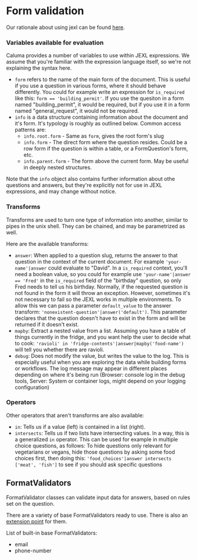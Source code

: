 # Form validation

Our rationale about using jexl can be found [here](../docs/jexl.md).

### Variables available for evaluation

Caluma provides a number of variables to use within JEXL expressions. We assume that you're familiar with the expression language itself, so we're not explaining the syntax here.

* `form` refers to the name of the main form of the document. This is useful if you use a question in various forms, where it should behave differently. You could for example write an expression for `is_required` like this: `form == 'building_permit'`. If you use the quesiton in a form named "building\_permit", it would be required, but if you use it in a form named "general\_request", it would not be required.
* `info` is a data structure containing information about the document and it's form. It's typology is roughly as outlined below. Common access patterns are:
  * `info.root.form` - Same as `form`, gives the root form's slug
  * `info.form` - The direct form where the question resides. Could be a row form if the question is within a table, or a FormQuestion's form, etc.
  * `info.parent.form` - The form above the current form. May be useful in deeply nested structures.

Note that the `info` object also contains further information about othe questions and answers, but they're explicitly not for use in JEXL expressions, and may change without notice.

### Transforms

Transforms are used to turn one type of information into another, similar to pipes in the unix shell. They can be chained, and may be parametrized as well.

Here are the available transforms:

* `answer`: When applied to a question slug, returns the answer to that question in the context of the current document. For example `'your-name'|answer` could evaluate to "David". In a `is_required` context, you'll need a boolean value, so you could for example use `'your-name'|answer == 'Fred'` in the `is_required` field of the "birthday" question, so only Fred needs to tell us his birthday. Normally, if the requested question is not found in the form it will throw an exception. However, sometimes it's not necessary to fail so the JEXL works in multiple environments. To allow this we can pass a parameter `default_value` to the answer transform: `'nonexistent-question'|answer('default')`. This parameter declares that the question doesn't have to exist in the form and will be returned if it doesn't exist.
* `mapby`: Extract a nested value from a list. Assuming you have a table of things currently in the fridge, and you want help the user to decide what to cook: `'ravioli' in 'fridge-contents'|answer|mapby('food-name')` will tell you whether there are ravioli.
* `debug`: Does not modify the value, but writes the value to the log. This is especially useful when you are exploring the data while building forms or workflows. The log message may appear in different places depending on where it's being run (Browser: console log in the debug tools, Server: System or container logs, might depend on your logging configuration)

### Operators

Other operators that aren't transforms are also available:

* `in`: Tells us if a value (left) is contained in a list (right).
* `intersects`: Tells us if two lists have intersecting values. In a way, this is a generalized `in` operator. This can be used for example in multiple choice questions, as follows: To hide questions only relevant for vegetarians or vegans, hide those questions by asking some food choices first, then doing this: `'food_choices'|answer intersects ['meat', 'fish']` to see if you should ask specific questions

## FormatValidators

FormatValidator classes can validate input data for answers, based on rules set on the question.

There are a variety of base FormatValidators ready to use. There is also an [extension point](../extending/#formatvalidator-classes) for them.

List of built-in base FormatValidators:

* email
* phone-number
